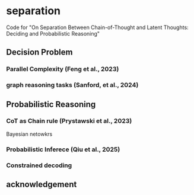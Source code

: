 # separation
Code for "On Separation Between Chain-of-Thought and Latent Thoughts: Deciding and Probabilistic Reasoning"

## Decision Problem


### Parallel Complexity (Feng et al., 2023)


### graph reasoning tasks (Sanford, et al., 2024)


## Probabilistic Reasoning


### CoT as Chain rule (Prystawski et al., 2023)

Bayesian netowkrs

### Probabilistic Inferece (Qiu et al., 2025)

### Constrained decoding


## acknowledgement
